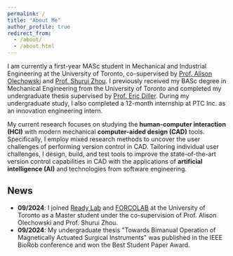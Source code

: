 ```yaml
---
permalink: /
title: "About Me"
author_profile: true
redirect_from: 
  - /about/
  - /about.html
---
```


I am currently a first-year MASc student in Mechanical and Industrial Engineering at the University of Toronto, co-supervised by [Prof. Alison Olechowski](https://www.mie.utoronto.ca/faculty_staff/olechowski/) and [Prof. Shurui Zhou](https://www.ece.utoronto.ca/people/zhou-s/). I previously received my BASc degree in Mechanical Engineering from the University of Toronto and completed my undergraduate thesis supervised by [Prof. Eric Diller](https://www.mie.utoronto.ca/faculty_staff/diller/). During my undergraduate study, I also completed a 12-month internship at PTC Inc. as an innovation engineering intern. 

My current research focuses on studying the **human-computer interaction (HCI)** with modern mechanical **computer-aided design (CAD)** tools. Specifically, I employ mixed research methods to uncover the user challenges of performing version control in CAD. Tailoring individual user challenges, I design, build, and test tools to improve the state-of-the-art version control capabilities in CAD with the applications of **artificial intelligence (AI)** and technologies from software engineering. 

## News 

- **09/2024**: I joined [Ready Lab](https://readylab.mie.utoronto.ca) and [FORCOLAB](https://www.eecg.toronto.edu/~shuruiz/forcolab/index.html) at the University of Toronto as a Master student under the co-supervision of Prof. Alison Olechowski and Prof. Shurui Zhou. 
- **09/2024**: My undergraduate thesis "Towards Bimanual Operation of Magnetically Actuated Surgical Instruments" was published in the IEEE BioRob conference and won the Best Student Paper Award. 